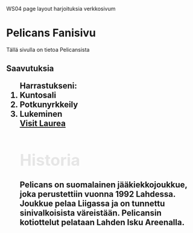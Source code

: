 WS04 page layout harjoituksia 
verkkosivum
<!DOCTYPE html>
>
<head>
<title>Laurea</title>
</head>
<body>
<h1>Pelicans Fanisivu</h1>
<p>Tällä sivulla on tietoa Pelicansista 
</html
></body>
<html>
<h2>Saavutuksia
<ol>Harrastukseni:
<li>Kuntosali</li> 
<li>Potkunyrkkeily</li>
<li>Lukeminen</li>
<a href="https://www.laurea.fi">Visit Laurea</a>
<h1 style="color: rgb(230, 230, 230);">Historia
</h1>
<p>Pelicans on suomalainen jääkiekkojoukkue, joka perustettiin vuonna 1992 Lahdessa. Joukkue pelaa Liigassa ja on tunnettu sinivalkoisista väreistään. Pelicansin kotiottelut pelataan Lahden Isku Areenalla.</p>
<style

<link rel="stylesheet" href="styles.css">

h1 {
color: blue;
font-size: 40px;
}>
p {
    color: rgb(250, 251, 252);
    font-size: 20px;
}

body {
    background-color: rgb(31, 113, 151);
}

h1 {
    font-size: 2em ;
}

div {
    
    padding: 20px;
    margin: 10px;

}

table {
    border: 1px solid black;
    width: 100%;
}

rh ,td {
    border: 1px solid black;
    padding: 8px;
    text-align: left;
}
th {
    background-color: #f2f2f2;
}
form {
    margin: 20px;
    display: flex;
    flex-direction: column;
    gap: 10px;
}

label {
    font-weight: bold;
}

input[type="text"], input [type="email" ] {
    padding: 10px;
    border: 1px solid #ccc;
    border-radius: 4px;
}

input[type="submit"] {
    background-color: #4CAF50;
    color: white;
    padding: 10px 15px;
    border: none;
    border-radius: 4px;
    cursor: pointer;
}

input[type="submit"]:hover {
    background-color: #96b197;
}


<button class="transition-button">Hover Me</button> 

<CSS:

.transition-button { 
    background-color: lightblue;
    color white;
    padding: 10px 15px;
    border:none;
    border-radius: 4px;
    cursor: pointer;
    transition background-color s ease, transform 0.3s ease;
}

.transition-button:hover {
    background-color: #45a049;
}

<div class="transition-button">Hover me</div>button>



CSS: 
<style>
.animation-box {
    width: 100px;
    height: 100px;
    background-color: #4CAF50;
    position: relative;
    left: 0;
    animation: move 2s infinite alternate;
}

CSS::after
.animation-box:hover {
    background-color: #45a049;

    background-color: #45a049;
@keyframes move {
    from {
        left: 0;
    }
    to {
        left: 200px;
    }
        left: 100px;
}
/* CSS for the Pelicans Fan Page */

<ul class="pseudo-list">
    <li>Item 1</li>
    <li>Item 2</li>
    <li>Item 3</li>
</ul>

.pseudo-list li:nth-child(odd) {
    background-color: lightgray;
}

.pseudo-list li:nth-child(even) {
    background-color: white;
}   

<img src="path/to/image.jpg" alt="Sample Image" class="filter -image">
.filter-image {
    filter: grayscale(100%);
    transition: filter 0.3s ease;
}   

.filter-image:hover {
    filter: grayscale(0%);
}   

<blockquote class="styled-quote">
    "This is a sample quote. 
    </blockquote>

    .quote {
        position: relative;
        padding-left> 20px;
        font-style> italic>
    }

<div class="quote::before"></div> {
    content: "“";
    position: absolute;
    left: 0;
    top: 0;
    font-size: 2em;
    color: #ccc;
}      
    font-size: 1.2em;
}
.styled-quote {
    font-style: italic;
    color: #555;
    border-left: 4px solid #ccc;
    padding-left: 20px;
    margin: 20px 0;
}

<div class="flex-container">
<div class="box">Box 1</div>
<div class="box">Box 2</div>
<div class="box">Box 3</div>

CSS:

.Flex-container {
    display: flex;
    justify-content: space-around;
    align-items: center;
}

.box {  
    backround-color: lightblue;
    padding: 20px;
    text-align: center;
}

<div class="responsive-box">Resize the window to see the effect</div>

CSS:

.responsive-box {
    padding: 20px;
    text-align: center;
}

@media (max-width: 600px) {
    .responsive-box {
        backround-color: lightseagreen;
    }
}

@media (min-width: 601px) {
    .responsive-box {
        backround-color: lightcoral;
    }
}

<header> 
<h1>My Website</h1>
<nav>
<ul>
<li><a href="#about">About</a><li>
<li><a href="#services">Services</a></li>
<li><a href="#contact"<Contact</a></li>
</ul>
</nav>
</header>

<main>
<section id="about">
<h2>About M</h2>
<p>This is a paragraph about me.</p>
</section>
</main>

<footer>
<p>Copyright 2025</p>
</footer>


